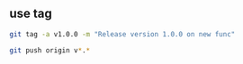 ## use tag 

```sh
git tag -a v1.0.0 -m "Release version 1.0.0 on new func"
```

```sh
git push origin v*.*
```
